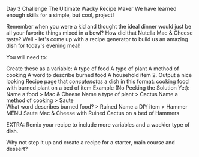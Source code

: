 Day 3 Challenge
The Ultimate Wacky Recipe Maker
We have learned enough skills for a simple, but cool, project!

Remember when you were a kid and thought the ideal dinner would just be all your favorite things mixed in a bowl? How did that Nutella Mac & Cheese taste? Well - let's come up with a recipe generator to build us an amazing dish for today's evening meal!

You will need to:

Create these as a variable:
A type of food
A type of plant
A method of cooking
A word to describe burned food
A household item
2. Output a nice looking Recipe page that *concatenates* a dish in this format:
cooking food with burned plant on a bed of item
Example (No Peeking the Solution Yet):
Name a food > Mac & Cheese
Name a type of plant > Cactus
Name a method of cooking > Saute        
What word describes burned food? > Ruined
Name a DIY item > Hammer
MENU
Saute Mac & Cheese with Ruined Cactus on a bed of Hammers


EXTRA: Remix your recipe to include more variables and a wackier type of dish.

Why not step it up and create a recipe for a starter, main course and dessert?


